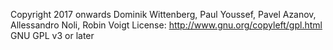 Copyright 2017 onwards Dominik Wittenberg, Paul Youssef, Pavel Azanov, Allessandro Noli, Robin Voigt
License: http://www.gnu.org/copyleft/gpl.html GNU GPL v3 or later
